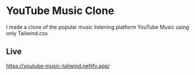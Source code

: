 
# YouTube Music Clone
I made a clone of the popular music listening platform YouTube Music using only Tailwind.css

## Live 
https://youtube-music-tailwind.netlify.app/





